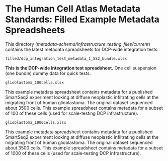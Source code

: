 # The Human Cell Atlas Metadata Standards: Filled Example Metadata Spreadsheets

This directory (_metadata-schema/infrastructure_testing_files/current_) contains the latest metadata spreadsheets for DCP-wide integration tests.


`filled/dcp_integration_test_metadata_1_SS2_bundle.xlsx`

**This is the DCP-wide integration test spreadsheet.** One cell suspension (one bundle) dummy data for quick tests.

`glioblastoma_100cells.xlsx`

This example metadata spreadsheet contains metadata for a published SmartSeq2 experiment looking at diffuse neoplastic infiltrating cells at the migrating front of human glioblastoma. The original dataset sequenced about 3500 cells. This example spreadsheet contains metadata for a subset of 100 of these cells (used for scale-testing DCP infrastructure).

`glioblastoma_1000cells.xlsx`

This example metadata spreadsheet contains metadata for a published SmartSeq2 experiment looking at diffuse neoplastic infiltrating cells at the migrating front of human glioblastoma. The original dataset sequenced about 3500 cells. This example spreadsheet contains metadata for a subset of 1000 of these cells (used for scale-testing DCP infrastructure).